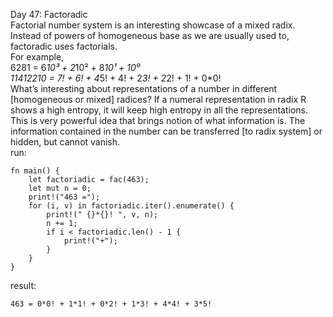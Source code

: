 Day 47: Factoradic
<br>
Factorial number system is an interesting showcase of a mixed radix. Instead of powers of homogeneous base as we are usually used to, factoradic uses factorials.
<br>
For example,
<br>
6281 = 6*10³ + 2*10² + 8*10¹ + 10⁰
<br>
11412210 = 7! + 6! + 4*5! + 4! + 2*3! + 2*2! + 1! + 0\*0!
<br>
What’s interesting about representations of a number in different [homogeneous or mixed] radices? If a numeral representation in radix R shows a high entropy, it will keep high entropy in all the representations. This is very powerful idea that brings notion of what information is. The information contained in the number can be transferred [to radix system] or hidden, but cannot vanish.
<br>
run:

```
fn main() {
    let factoriadic = fac(463);
    let mut n = 0;
    print!("463 =");
    for (i, v) in factoriadic.iter().enumerate() {
        print!(" {}*{}! ", v, n);
        n += 1;
        if i < factoriadic.len() - 1 {
            print!("+");
        }
    }
}
```

result:

```
463 = 0*0! + 1*1! + 0*2! + 1*3! + 4*4! + 3*5!
```
